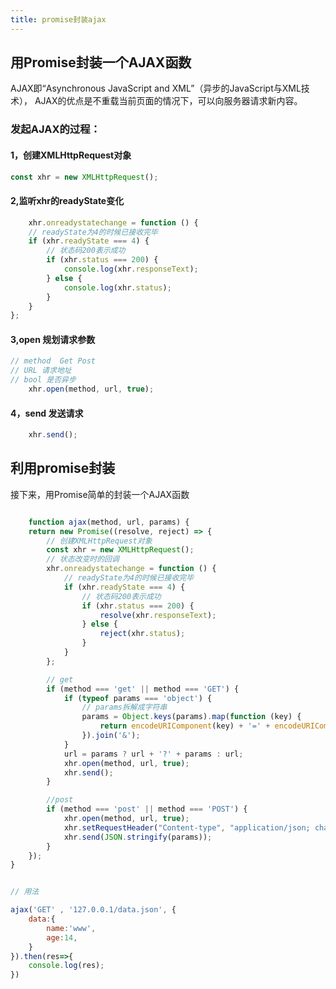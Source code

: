 ```yaml
---
title: promise封装ajax
---
```


## 用Promise封装一个AJAX函数

AJAX即“Asynchronous JavaScript and XML”（异步的JavaScript与XML技术），
AJAX的优点是不重载当前页面的情况下，可以向服务器请求新内容。

### 发起AJAX的过程：
#### 1，创建XMLHttpRequest对象
``` javascript
const xhr = new XMLHttpRequest();
```
#### 2,监听xhr的readyState变化

``` javascript
    xhr.onreadystatechange = function () {
    // readyState为4的时候已接收完毕
    if (xhr.readyState === 4) {
        // 状态码200表示成功
        if (xhr.status === 200) {
            console.log(xhr.responseText);
        } else {
            console.log(xhr.status);
        }
    }
};
```
#### 3,open 规划请求参数

``` javascript
// method  Get Post
// URL 请求地址
// bool 是否异步
    xhr.open(method, url, true);
```

#### 4，send 发送请求

``` javascript
    xhr.send();
```

## 利用promise封装

接下来，用Promise简单的封装一个AJAX函数

``` javascript

    function ajax(method, url, params) {
    return new Promise((resolve, reject) => {
        // 创建XMLHttpRequest对象
        const xhr = new XMLHttpRequest();
        // 状态改变时的回调
        xhr.onreadystatechange = function () {
            // readyState为4的时候已接收完毕
            if (xhr.readyState === 4) {
                // 状态码200表示成功
                if (xhr.status === 200) {
                    resolve(xhr.responseText);
                } else {
                    reject(xhr.status);
                }
            }
        };

        // get
        if (method === 'get' || method === 'GET') {
            if (typeof params === 'object') {
                // params拆解成字符串
                params = Object.keys(params).map(function (key) {
                    return encodeURIComponent(key) + '=' + encodeURIComponent(params[key]);
                }).join('&');
            }
            url = params ? url + '?' + params : url;
            xhr.open(method, url, true);
            xhr.send();
        }

        //post
        if (method === 'post' || method === 'POST') {
            xhr.open(method, url, true);
            xhr.setRequestHeader("Content-type", "application/json; charset=utf-8");
            xhr.send(JSON.stringify(params));
        }
    });
}


// 用法

ajax('GET' , '127.0.0.1/data.json', {
    data:{
        name:'www',
        age:14,
    }
}).then(res=>{
    console.log(res);
})
```